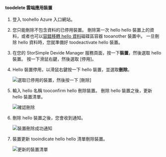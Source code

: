 #### <a name="toodelete-a-cloud-appliance"></a>toodelete 雲端應用裝置

1. 登入 toohello Azure 入口網站。
2. 您只能刪除不包含資料的已停用裝置。 刪除第一次 hello hello 裝置上的資料，或者也可以[容錯移轉 hello 資料](../articles/storsimple/storsimple-8000-device-failover-cloud-appliance.md)磁碟區容器 tooanother 裝置中。 一旦刪除 hello 資料時，您就準備好 toodeactivate hello 裝置。
3. 在您的 StorSimple Devide Manager 服務頁面，按一下**裝置**，然後選取 hello 裝置。 按一下滑鼠右鍵，然後選取 [停用]。
4. Hello 裝置停用，以滑鼠右鍵按一下 hello 裝置，並選取**刪除**。

    ![選取已停用的裝置，然後按一下 [刪除]](./media/storsimple-8000-delete-cloud-appliance/delete-cloud-appliance1.png)

5. 輸入 hello 名稱 tooconfirm hello 刪除裝置。 刪除 hello 裝置之後，更新 hello 裝置清單。

    ![確認刪除](./media/storsimple-8000-delete-cloud-appliance/delete-cloud-appliance2.png)

6. 刪除 hello 裝置之後，您會收到通知。

    ![裝置刪除成功通知](./media/storsimple-8000-delete-cloud-appliance/delete-cloud-appliance4.png)

7. 裝置更新 tooindicate hello hello 清單刪除裝置。

    ![更新的裝置清單](./media/storsimple-8000-delete-cloud-appliance/delete-cloud-appliance5.png)
